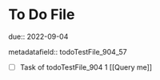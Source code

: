 # To Do File

due:: 2022-09-04

metadatafield:: todoTestFile_904_57

- [ ] Task of todoTestFile_904 1 [[Query me]]
